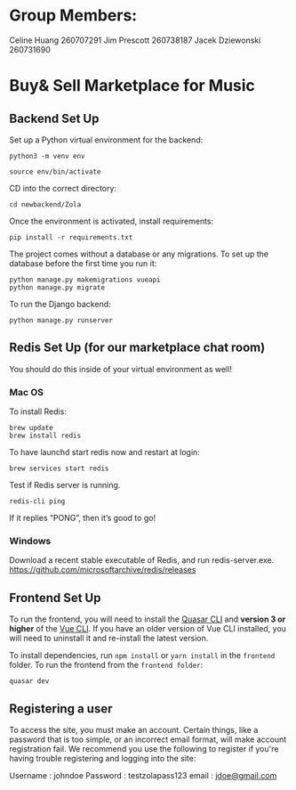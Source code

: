 # Group Members:
Celine Huang 260707291
Jim Prescott 260738187
Jacek Dziewonski 260731690

# Buy& Sell Marketplace for Music

## Backend Set Up

Set up a Python virtual environment for the backend:

```
python3 -m venv env

source env/bin/activate
```
CD into the correct directory:

```
cd newbackend/Zola
```
Once the environment is activated, install requirements:

```
pip install -r requirements.txt
```

The project comes without a database or any migrations.
To set up the database before the first time you run it:

```
python manage.py makemigrations vueapi
python manage.py migrate
```

To run the Django backend:
```
python manage.py runserver
```

## Redis Set Up (for our marketplace chat room)
You should do this inside of your virtual environment as well!

### Mac OS
To install Redis:
```
brew update
brew install redis
```
To have launchd start redis now and restart at login:
```
brew services start redis
```
Test if Redis server is running.

```
redis-cli ping
```
If it replies “PONG”, then it’s good to go!

### Windows
Download a recent stable executable of Redis, and run redis-server.exe.
https://github.com/microsoftarchive/redis/releases

## Frontend Set Up

To run the frontend, you will need to install the [Quasar CLI](https://quasar.dev/quasar-cli/installation) and **version 3 or higher** of the [Vue CLI](https://cli.vuejs.org/guide/installation.html). If you have an older version of Vue CLI installed, you will need to uninstall it and re-install the latest version.

To install dependencies, run `npm install` or `yarn install` in the `frontend` folder. To run the frontend from the `frontend folder`:

```
quasar dev
```

## Registering a user

To access the site, you must make an account.
Certain things, like a password that is too simple, or an incorrect email format, will make account registration fail.
We recommend you use the following to register if you're having trouble registering and logging into the site:

Username : johndoe
Password : testzolapass123
email : jdoe@gmail.com

